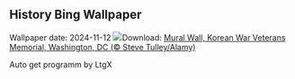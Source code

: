## History Bing Wallpaper
Wallpaper date: 2024-11-12
![](https://www.bing.com/th?id=OHR.VeteranReflections_EN-US4567357121_UHD.jpg&w=1000)Download: [Mural Wall, Korean War Veterans Memorial, Washington, DC (© Steve Tulley/Alamy)](https://www.bing.com/th?id=OHR.VeteranReflections_EN-US4567357121_UHD.jpg)

Auto get programm by LtgX
